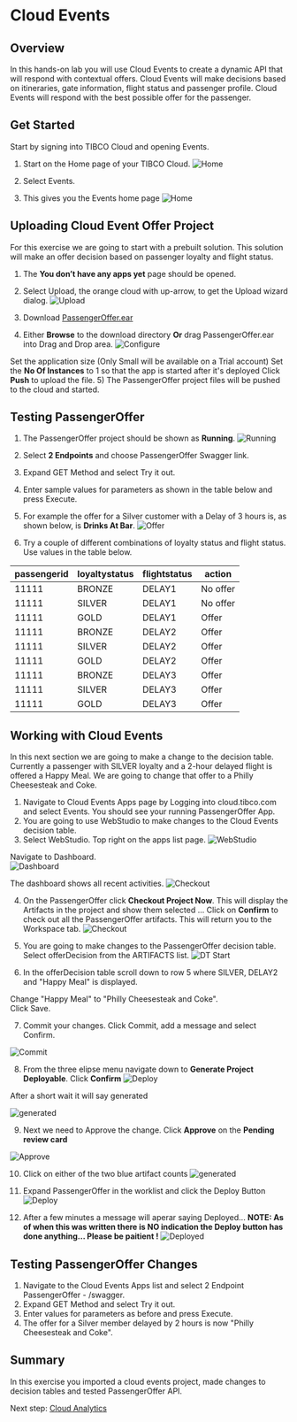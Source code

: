 # Cloud Events

## Overview

In this hands-on lab you will use Cloud Events to create a dynamic API that will respond with contextual offers.  Cloud Events will make decisions based on itineraries, gate information, flight status and passenger profile.  Cloud Events will respond with the best possible offer for the passenger.   

## Get Started


Start by signing into TIBCO Cloud and opening Events.

1)	Start on the Home page of your TIBCO Cloud.
![Home](images/Event1.png "Home")

2)	Select Events.
2)	This gives you the Events home page
![Home](images/Event2.png "Home")

## Uploading Cloud Event Offer Project

For this exercise we are going to start with a prebuilt solution.  This solution will make an offer decision based on passenger loyalty and flight status. 

1)	The **You don’t have any apps yet** page should be opened.
2)	Select Upload, the orange cloud with up-arrow, to get the Upload wizard dialog.
![Upload](images/Event3.png "Upload")

3) Download [PassengerOffer.ear](https://raw.githubusercontent.com/TIBCOUK/Keys2Cloud/master/project/cloudevents/PassengerOffer.ear)
4)	Either **Browse** to the download directory **Or** drag PassengerOffer.ear into Drag and Drop area. 
![Configure](images/Event4.png "Configure")

Set the application size (Only Small will be available on a Trial account)
Set the **No Of Instances** to 1 so that the app is started after it's deployed
Click **Push** to upload the file. 
5)	The PassengerOffer project files will be pushed to the cloud and started.

## Testing  PassengerOffer

1)	The PassengerOffer project should be shown as **Running**.
![Running](images/Event5.png "Running")

2)	Select **2 Endpoints** and choose PassengerOffer Swagger link.
3)	Expand GET Method and select Try it out.
4)	Enter sample values for parameters as shown in the table below and press Execute.
5)	For example the offer for a Silver customer with a Delay of 3 hours is, as shown below, is **Drinks At Bar**.
![Offer](images/Event6.png "Offer")

6)	Try a couple of different combinations of loyalty status and flight status. Use values in the table below.

| passengerid |	loyaltystatus |	flightstatus | action |
| ----------- | ------------- | ------------ | ------ |
| 11111       | BRONZE        | DELAY1       | No offer |
| 11111       | SILVER        | DELAY1       | No offer |
| 11111	      | GOLD          | DELAY1       | Offer |
| 11111	      | BRONZE        | DELAY2       | Offer |
| 11111	      | SILVER        | DELAY2       | Offer |
| 11111	      | GOLD          | DELAY2       | Offer |
| 11111	      | BRONZE        | DELAY3       | Offer |
| 11111	      | SILVER        | DELAY3       | Offer |
| 11111       | GOLD          | DELAY3       | Offer |

## Working with Cloud Events

In this next section we are going to make a change to the decision table.  Currently a passenger with SILVER loyalty and a 2-hour delayed flight is offered a Happy Meal.  We are going to change that offer to a Philly Cheesesteak and Coke.

1)	Navigate to Cloud Events Apps page by Logging into cloud.tibco.com and select Events.  You should see your running PassengerOffer App.
2)	You are going to use WebStudio to make changes to the Cloud Events decision table.  
3)	Select WebStudio. Top right on the apps list page.
![WebStudio](images/Event7.png "WebStudio")

 Navigate to Dashboard.  
 ![Dashboard](images/Event8.png "Dashboard")

 The dashboard shows all recent activities. 
 ![Checkout](images/Event9.png "Checkout")

4)	On the PassengerOffer click **Checkout Project Now**. This will display the Artifacts in the project and show them selected ... Click on **Confirm** to check out all the PassengerOffer artifacts. This will return you to the Workspace tab.
![Checkout](images/Event10.png "Checkout")

5)	You are going to make changes to the PassengerOffer decision table.  Select offerDecision from the ARTIFACTS list.
![DT Start](images/Event11.png "DT Start")

6)	In the offerDecision table scroll down to row 5 where SILVER, DELAY2 and "Happy Meal" is displayed.  

Change "Happy Meal" to "Philly Cheesesteak and Coke".  
Click Save.

7)	Commit your changes.  Click Commit, add a message and select Confirm.

![Commit](images/Event12.png "Commit")

8)	From the three elipse menu navigate down to **Generate Project Deployable**. Click **Confirm**
![Deploy](images/Event13.png "Deploy")

After a short wait it will say generated

![generated](images/Event14.png "Generated")

9) Next we need to Approve the change. Click **Approve** on the **Pending review card**

![Approve](images/Event15.png "Approve")

10) Click on either of the two blue artifact counts
![generated](images/Event16.png "Generated")

11) Expand PassengerOffer in the worklist and click the Deploy Button
![Deploy](images/Event17.png "Deploy")

12)	After a few minutes a message will aperar saying Deployed... 
**NOTE: As of when this was written there is NO indication the Deploy button has done anything... Please be paitient !**
![Deployed](images/Event18.png "Deployed")

## Testing PassengerOffer Changes

1)	Navigate to the Cloud Events Apps list and select 2 Endpoint PassengerOffer - /swagger.
2)	Expand GET Method and select Try it out.
3)	Enter values for parameters as before and press Execute.
4)	The offer for a Silver member delayed by 2 hours is now  "Philly Cheesesteak and Coke".

## Summary
In this exercise you imported a cloud events project, made changes to decision tables and tested PassengerOffer API.  

Next step: [Cloud Analytics](6.analytics.md)  

